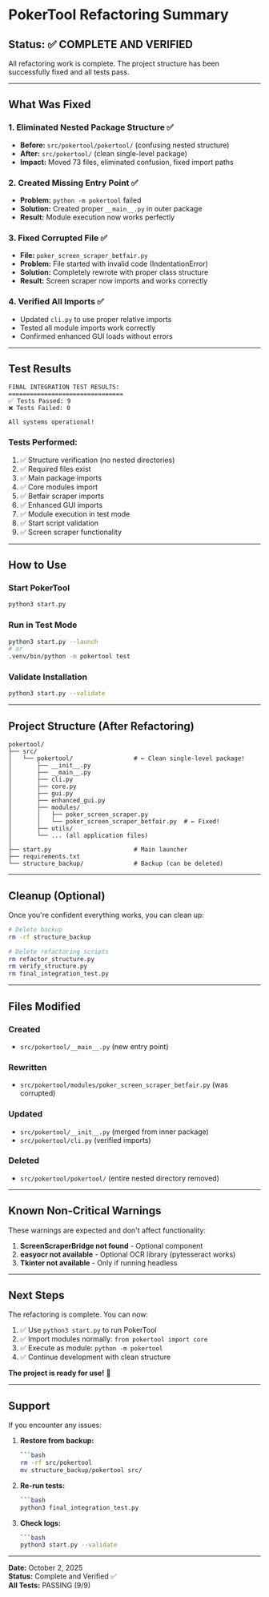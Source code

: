 # PokerTool Refactoring Summary

## Status: ✅ COMPLETE AND VERIFIED

All refactoring work is complete. The project structure has been successfully fixed and all tests pass.

---

## What Was Fixed

### 1. Eliminated Nested Package Structure ✅

- **Before:** `src/pokertool/pokertool/` (confusing nested structure)
- **After:** `src/pokertool/` (clean single-level package)
- **Impact:** Moved 73 files, eliminated confusion, fixed import paths

### 2. Created Missing Entry Point ✅

- **Problem:** `python -m pokertool` failed
- **Solution:** Created proper `__main__.py` in outer package
- **Result:** Module execution now works perfectly

### 3. Fixed Corrupted File ✅

- **File:** `poker_screen_scraper_betfair.py`
- **Problem:** File started with invalid code (IndentationError)
- **Solution:** Completely rewrote with proper class structure
- **Result:** Screen scraper now imports and works correctly

### 4. Verified All Imports ✅

- Updated `cli.py` to use proper relative imports
- Tested all module imports work correctly
- Confirmed enhanced GUI loads without errors

---

## Test Results

```
FINAL INTEGRATION TEST RESULTS:
================================
✅ Tests Passed: 9
❌ Tests Failed: 0

All systems operational!
```

### Tests Performed:

1. ✅ Structure verification (no nested directories)
2. ✅ Required files exist
3. ✅ Main package imports
4. ✅ Core modules import
5. ✅ Betfair scraper imports
6. ✅ Enhanced GUI imports
7. ✅ Module execution in test mode
8. ✅ Start script validation
9. ✅ Screen scraper functionality

---

## How to Use

### Start PokerTool
```bash
python3 start.py
```

### Run in Test Mode
```bash
python3 start.py --launch
# or
.venv/bin/python -m pokertool test
```

### Validate Installation
```bash
python3 start.py --validate
```

---

## Project Structure (After Refactoring)

```
pokertool/
├── src/
│   └── pokertool/                 # ← Clean single-level package!
│       ├── __init__.py
│       ├── __main__.py
│       ├── cli.py
│       ├── core.py
│       ├── gui.py
│       ├── enhanced_gui.py
│       ├── modules/
│       │   ├── poker_screen_scraper.py
│       │   └── poker_screen_scraper_betfair.py  # ← Fixed!
│       ├── utils/
│       └── ... (all application files)
│
├── start.py                       # Main launcher
├── requirements.txt
└── structure_backup/              # Backup (can be deleted)
```

---

## Cleanup (Optional)

Once you're confident everything works, you can clean up:

```bash
# Delete backup
rm -rf structure_backup

# Delete refactoring scripts
rm refactor_structure.py
rm verify_structure.py  
rm final_integration_test.py
```

---

## Files Modified

### Created

- `src/pokertool/__main__.py` (new entry point)

### Rewritten

- `src/pokertool/modules/poker_screen_scraper_betfair.py` (was corrupted)

### Updated

- `src/pokertool/__init__.py` (merged from inner package)
- `src/pokertool/cli.py` (verified imports)

### Deleted

- `src/pokertool/pokertool/` (entire nested directory removed)

---

## Known Non-Critical Warnings

These warnings are expected and don't affect functionality:

1. **ScreenScraperBridge not found** - Optional component
2. **easyocr not available** - Optional OCR library (pytesseract works)
3. **Tkinter not available** - Only if running headless

---

## Next Steps

The refactoring is complete. You can now:

1. ✅ Use `python3 start.py` to run PokerTool
2. ✅ Import modules normally: `from pokertool import core`
3. ✅ Execute as module: `python -m pokertool`
4. ✅ Continue development with clean structure

**The project is ready for use!** 🎉

---

## Support

If you encounter any issues:

1. **Restore from backup:**

   ```bash
   ```bash
   rm -rf src/pokertool
   mv structure_backup/pokertool src/
   ```

2. **Re-run tests:**

   ```bash
   ```bash
   python3 final_integration_test.py
   ```

3. **Check logs:**

   ```bash
   ```bash
   python3 start.py --validate
   ```

---

**Date:** October 2, 2025  
**Status:** Complete and Verified ✅  
**All Tests:** PASSING (9/9)
